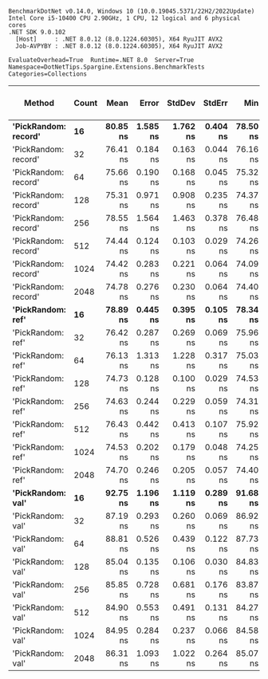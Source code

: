 ```

BenchmarkDotNet v0.14.0, Windows 10 (10.0.19045.5371/22H2/2022Update)
Intel Core i5-10400 CPU 2.90GHz, 1 CPU, 12 logical and 6 physical cores
.NET SDK 9.0.102
  [Host]     : .NET 8.0.12 (8.0.1224.60305), X64 RyuJIT AVX2
  Job-AVPYBY : .NET 8.0.12 (8.0.1224.60305), X64 RyuJIT AVX2

EvaluateOverhead=True  Runtime=.NET 8.0  Server=True  
Namespace=DotNetTips.Spargine.Extensions.BenchmarkTests  Categories=Collections  

```
| Method               | Count | Mean     | Error    | StdDev   | StdErr   | Min      | Q1       | Median   | Q3       | Max      | Op/s         | CI99.9% Margin | Iterations | Kurtosis | MValue | Skewness | Rank | LogicalGroup | Baseline | Code Size | Exceptions | Completed Work Items | Lock Contentions | Allocated |
|--------------------- |------ |---------:|---------:|---------:|---------:|---------:|---------:|---------:|---------:|---------:|-------------:|---------------:|-----------:|---------:|-------:|---------:|-----:|------------- |--------- |----------:|-----------:|---------------------:|-----------------:|----------:|
| **&#39;PickRandom: record&#39;** | **16**    | **80.85 ns** | **1.585 ns** | **1.762 ns** | **0.404 ns** | **78.50 ns** | **79.13 ns** | **80.71 ns** | **82.17 ns** | **84.29 ns** | **12,368,572.3** |       **9.298 ns** |      **19.00** |    **1.563** |  **2.000** |   **0.1583** |    **1** | *****            | **No**       |     **568 B** |          **-** |                    **-** |                **-** |         **-** |
| &#39;PickRandom: record&#39; | 32    | 76.41 ns | 0.184 ns | 0.163 ns | 0.044 ns | 76.16 ns | 76.34 ns | 76.36 ns | 76.53 ns | 76.72 ns | 13,087,352.9 |       6.978 ns |      14.00 |    2.060 |  2.000 |   0.2366 |    1 | *            | No       |     568 B |          - |                    - |                - |         - |
| &#39;PickRandom: record&#39; | 64    | 75.66 ns | 0.190 ns | 0.168 ns | 0.045 ns | 75.32 ns | 75.61 ns | 75.68 ns | 75.75 ns | 75.92 ns | 13,216,429.8 |       6.977 ns |      14.00 |    2.511 |  2.000 |  -0.5951 |    1 | *            | No       |     568 B |          - |                    - |                - |         - |
| &#39;PickRandom: record&#39; | 128   | 75.31 ns | 0.971 ns | 0.908 ns | 0.235 ns | 74.37 ns | 74.60 ns | 74.96 ns | 76.27 ns | 76.97 ns | 13,278,848.8 |       7.383 ns |      15.00 |    1.518 |  2.000 |   0.5424 |    1 | *            | No       |     568 B |          - |                    - |                - |         - |
| &#39;PickRandom: record&#39; | 256   | 78.55 ns | 1.564 ns | 1.463 ns | 0.378 ns | 76.48 ns | 76.98 ns | 79.22 ns | 79.70 ns | 80.49 ns | 12,730,602.1 |       7.311 ns |      15.00 |    1.287 |  2.000 |  -0.3340 |    1 | *            | No       |     568 B |          - |                    - |                - |         - |
| &#39;PickRandom: record&#39; | 512   | 74.44 ns | 0.124 ns | 0.103 ns | 0.029 ns | 74.26 ns | 74.38 ns | 74.42 ns | 74.48 ns | 74.67 ns | 13,433,338.0 |       6.486 ns |      13.00 |    2.978 |  2.000 |   0.6403 |    1 | *            | No       |     568 B |          - |                    - |                - |         - |
| &#39;PickRandom: record&#39; | 1024  | 74.42 ns | 0.283 ns | 0.221 ns | 0.064 ns | 74.09 ns | 74.32 ns | 74.40 ns | 74.54 ns | 74.88 ns | 13,437,765.9 |       5.968 ns |      12.00 |    2.458 |  2.000 |   0.2892 |    1 | *            | No       |     568 B |          - |                    - |                - |         - |
| &#39;PickRandom: record&#39; | 2048  | 74.78 ns | 0.276 ns | 0.230 ns | 0.064 ns | 74.40 ns | 74.64 ns | 74.73 ns | 74.87 ns | 75.26 ns | 13,372,895.8 |       6.468 ns |      13.00 |    2.611 |  2.000 |   0.5665 |    1 | *            | No       |     568 B |          - |                    - |                - |         - |
| **&#39;PickRandom: ref&#39;**    | **16**    | **78.89 ns** | **0.445 ns** | **0.395 ns** | **0.105 ns** | **78.34 ns** | **78.65 ns** | **78.79 ns** | **79.13 ns** | **79.66 ns** | **12,675,981.5** |       **6.947 ns** |      **14.00** |    **1.995** |  **2.000** |   **0.5460** |    **1** | *****            | **No**       |     **568 B** |          **-** |                    **-** |                **-** |         **-** |
| &#39;PickRandom: ref&#39;    | 32    | 76.42 ns | 0.287 ns | 0.269 ns | 0.069 ns | 75.96 ns | 76.24 ns | 76.32 ns | 76.65 ns | 76.93 ns | 13,086,088.9 |       7.465 ns |      15.00 |    1.930 |  2.000 |   0.3035 |    1 | *            | No       |     568 B |          - |                    - |                - |         - |
| &#39;PickRandom: ref&#39;    | 64    | 76.13 ns | 1.313 ns | 1.228 ns | 0.317 ns | 75.03 ns | 75.28 ns | 75.53 ns | 76.85 ns | 78.16 ns | 13,135,069.9 |       7.341 ns |      15.00 |    1.828 |  2.000 |   0.8711 |    1 | *            | No       |     568 B |          - |                    - |                - |         - |
| &#39;PickRandom: ref&#39;    | 128   | 74.73 ns | 0.128 ns | 0.100 ns | 0.029 ns | 74.53 ns | 74.71 ns | 74.75 ns | 74.79 ns | 74.86 ns | 13,381,516.4 |       5.986 ns |      12.00 |    2.266 |  2.000 |  -0.7537 |    1 | *            | No       |     568 B |          - |                    - |                - |         - |
| &#39;PickRandom: ref&#39;    | 256   | 74.63 ns | 0.244 ns | 0.229 ns | 0.059 ns | 74.31 ns | 74.48 ns | 74.63 ns | 74.74 ns | 75.14 ns | 13,399,170.6 |       7.470 ns |      15.00 |    2.469 |  2.000 |   0.5407 |    1 | *            | No       |     568 B |          - |                    - |                - |         - |
| &#39;PickRandom: ref&#39;    | 512   | 76.43 ns | 0.442 ns | 0.413 ns | 0.107 ns | 75.92 ns | 76.13 ns | 76.26 ns | 76.84 ns | 77.11 ns | 13,083,805.5 |       7.447 ns |      15.00 |    1.385 |  2.000 |   0.3693 |    1 | *            | No       |     568 B |          - |                    - |                - |         - |
| &#39;PickRandom: ref&#39;    | 1024  | 74.53 ns | 0.202 ns | 0.179 ns | 0.048 ns | 74.25 ns | 74.42 ns | 74.51 ns | 74.64 ns | 74.93 ns | 13,416,789.7 |       6.976 ns |      14.00 |    2.474 |  2.000 |   0.5069 |    1 | *            | No       |     568 B |          - |                    - |                - |         - |
| &#39;PickRandom: ref&#39;    | 2048  | 74.70 ns | 0.246 ns | 0.205 ns | 0.057 ns | 74.40 ns | 74.53 ns | 74.69 ns | 74.77 ns | 75.15 ns | 13,387,266.4 |       6.472 ns |      13.00 |    2.565 |  2.000 |   0.5759 |    1 | *            | No       |     568 B |          - |                    - |                - |         - |
| **&#39;PickRandom: val&#39;**    | **16**    | **92.75 ns** | **1.196 ns** | **1.119 ns** | **0.289 ns** | **91.68 ns** | **92.02 ns** | **92.33 ns** | **93.17 ns** | **94.78 ns** | **10,781,421.4** |       **7.356 ns** |      **15.00** |    **2.038** |  **2.000** |   **0.8228** |    **3** | *****            | **No**       |     **615 B** |          **-** |                    **-** |                **-** |         **-** |
| &#39;PickRandom: val&#39;    | 32    | 87.19 ns | 0.293 ns | 0.260 ns | 0.069 ns | 86.92 ns | 86.98 ns | 87.15 ns | 87.29 ns | 87.73 ns | 11,469,168.4 |       6.965 ns |      14.00 |    2.601 |  2.000 |   0.8828 |    2 | *            | No       |     615 B |          - |                    - |                - |         - |
| &#39;PickRandom: val&#39;    | 64    | 88.81 ns | 0.526 ns | 0.439 ns | 0.122 ns | 87.73 ns | 88.67 ns | 88.76 ns | 88.93 ns | 89.53 ns | 11,259,685.4 |       6.439 ns |      13.00 |    3.847 |  2.000 |  -0.5096 |    2 | *            | No       |     615 B |          - |                    - |                - |         - |
| &#39;PickRandom: val&#39;    | 128   | 85.04 ns | 0.135 ns | 0.106 ns | 0.030 ns | 84.83 ns | 84.97 ns | 85.09 ns | 85.11 ns | 85.16 ns | 11,758,831.8 |       5.985 ns |      12.00 |    2.094 |  2.000 |  -0.7858 |    2 | *            | No       |     615 B |          - |                    - |                - |         - |
| &#39;PickRandom: val&#39;    | 256   | 85.85 ns | 0.728 ns | 0.681 ns | 0.176 ns | 83.87 ns | 85.81 ns | 86.00 ns | 86.20 ns | 86.67 ns | 11,648,112.2 |       7.412 ns |      15.00 |    5.267 |  2.000 |  -1.6495 |    2 | *            | No       |     615 B |          - |                    - |                - |         - |
| &#39;PickRandom: val&#39;    | 512   | 84.90 ns | 0.553 ns | 0.491 ns | 0.131 ns | 84.27 ns | 84.53 ns | 84.75 ns | 85.16 ns | 85.88 ns | 11,779,056.9 |       6.934 ns |      14.00 |    2.192 |  2.000 |   0.6707 |    2 | *            | No       |     615 B |          - |                    - |                - |         - |
| &#39;PickRandom: val&#39;    | 1024  | 84.95 ns | 0.284 ns | 0.237 ns | 0.066 ns | 84.58 ns | 84.80 ns | 84.90 ns | 85.12 ns | 85.44 ns | 11,771,812.1 |       6.467 ns |      13.00 |    2.182 |  2.000 |   0.3413 |    2 | *            | No       |     615 B |          - |                    - |                - |         - |
| &#39;PickRandom: val&#39;    | 2048  | 86.31 ns | 1.093 ns | 1.022 ns | 0.264 ns | 85.07 ns | 85.51 ns | 85.85 ns | 87.11 ns | 87.85 ns | 11,585,510.5 |       7.368 ns |      15.00 |    1.288 |  2.000 |   0.1857 |    2 | *            | No       |     615 B |          - |                    - |                - |         - |
